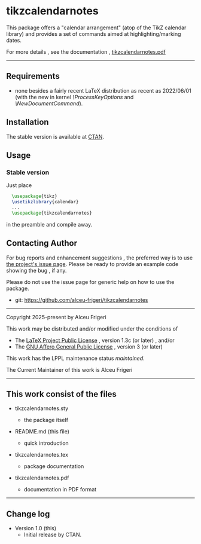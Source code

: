 tikzcalendarnotes
==========

This package offers a "calendar arrangement" (atop of the TikZ calendar library) and  provides a set of commands aimed at highlighting/marking dates.

For more details , see the documentation ,
[tikzcalendarnotes.pdf](http://mirrors.ctan.org/macros/latex/contrib/tikzcalendarnotes/doc/tikzcalendarnotes.pdf)

--------------

## Requirements
* none besides a fairly recent LaTeX distribution as recent as 2022/06/01
(with the new in kernel *\ProcessKeyOptions* and *\NewDocumentCommand*).

## Installation
The stable version is available at [CTAN](https://ctan.org/pkg/tikzcalendarnotes).

## Usage
### Stable version
Just place
```latex
  \usepackage{tikz}
  \usetikzlibrary{calendar}
  ...
  \usepackage{tikzcalendarnotes}
```

in the preamble and compile away.

## Contacting Author

For bug reports and enhancement suggestions , the preferred way is to use
[the project's issue page](https://github.com/alceu-frigeri/tikzcalendarnotes/issues).
Please be ready to provide an example code showing the bug , if any.

Please do not use the issue page for generic help on how to use the package.

* git: https://github.com/alceu-frigeri/tikzcalendarnotes

-------------
Copyright 2025-present by Alceu Frigeri

 This work may be distributed and/or modified under the
 conditions of

 * The [LaTeX Project Public License](http://www.latex-project.org/lppl.txt) , version 1.3c (or later) , and/or
 * The [GNU Affero General Public License](https://www.gnu.org/licenses/agpl-3.0.html) , version 3 (or later)

This work has the LPPL maintenance status *maintained*.

The Current Maintainer of this work is Alceu Frigeri

-------------
## This work consist of the files

* tikzcalendarnotes.sty
    - the package itself

* README.md  (this file)
    - quick introduction

* tikzcalendarnotes.tex
    - package documentation
* tikzcalendarnotes.pdf
    - documentation in PDF format
    
-------------

## Change log

* Version 1.0 (this)
    - Initial release by CTAN.
